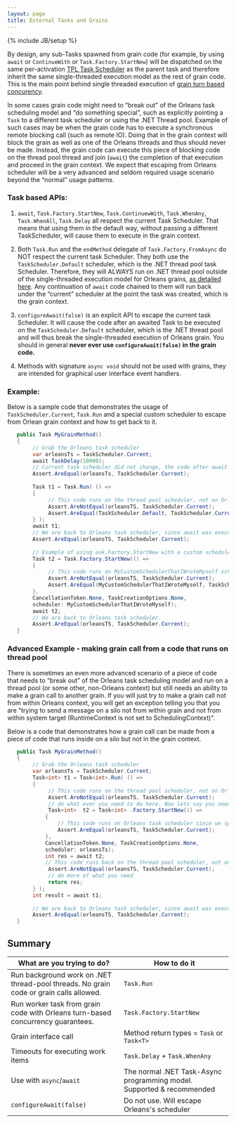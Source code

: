 ```yaml
---
layout: page
title: External Tasks and Grains
---
```

{% include JB/setup %}

By design, any sub-Tasks spawned from grain code (for example, by using `await` or `ContinueWith` or `Task.Factory.StartNew`) will be dispatched on the same per-activation [TPL Task Scheduler](https://msdn.microsoft.com/en-us/library/dd997402(v=vs.110).aspx) as the parent task and therefore inherit the same single-threaded execution model as the rest of grain code. This is the main point behind single threaded execution of [grain turn based concurency](http://dotnet.github.io/orleans/Step-by-step-Tutorials/Concurrency).

In some cases grain code might need to “break out” of the Orleans task scheduling model and “do something special”, such as explicitly pointing a `Task` to a different task scheduler or using the .NET Thread pool. Example of such cases may be when the grain code has to execute a synchronous remote blocking call (such as remote IO). Doing that in the grain context will block the grain as well as one of the Orleans threads and thus should never be made. Instead, the grain code can execute this piece of blocking code on the thread pool thread and join (`await`) the completion of that execution and proceed in the grain context. We expect that escaping from Orleans scheduler will be a very advanced and seldom required usage scenario beyond the “normal” usage patterns.

### Task based APIs:

1) `await`, `Task.Factory.StartNew`, `Task.ContinuewWith`, `Task.WhenAny`, `Task.WhenAll`, `Task.Delay` all respect the current Task Scheduler. That means that using them in the default way, without passing a different TaskScheduler, will cause them to execute in the grain context.

2) Both `Task.Run` and the `endMethod` delegate of `Task.Factory.FromAsync` do NOT respect the current task Scheduler. They both use the `TaskScheduler.Default` scheduler, which is the .NET thread pool task Scheduler. Therefore, they will ALWAYS run on .NET thread pool outside of the single-threaded execution model for Orleans grains, [as detailed here](http://blogs.msdn.com/b/pfxteam/archive/2011/10/24/10229468.aspx). Any continuation of `await` code chained to them will run back under the “current” scheduler at the point the task was created, which is the grain context. 

3) `configureAwait(false)` is an explicit API to escape the current task Scheduler. It will cause the code after an awaited Task to be executed on the `TaskScheduler.Default` scheduler, which is the .NET thread pool and will thus break the single-threaded execution of Orleans grain. You should in general **never ever use `configureAwait(false)` in the grain code.**

4) Methods with signature `async void` should not be used with grains, they are intended for graphical user interface event handlers.

### Example:

Below is a sample code that demonstrates the usage of `TaskScheduler.Current`, `Task.Run` and a special custom scheduler to escape from Orlean grain context and how to get back to it.

``` csharp
   public Task MyGrainMethod()
   {
        // Grab the Orleans task scheduler
        var orleansTs = TaskScheduler.Current; 
        await TaskDelay(10000);
        // Current task scheduler did not change, the code after await is still running in the same task scheduler.
        Assert.AreEqual(orleansTs, TaskScheduler.Current); 
        
        Task t1 = Task.Run( () => 
        { 
             // This code runs on the thread pool scheduler, not on Orleans task scheduler
             Assert.AreNotEqual(orleansTS, TaskScheduler.Current);
             Assert.AreEqual(TaskScheduler.Default, TaskScheduler.Current); 
        } );
        await t1;
        // We are back to Orleans task scheduler, since await was executed in Orleans task scheduler context we are now back to that context.
        Assert.AreEqual(orleansTS, TaskScheduler.Current); 
        
        // Example of using ask.Factory.StartNew with a custom scheduler to escape Orleans scheduler
        Task t2 = Task.Factory.StartNew(() =>
        {
             // This code runs on MyCustomSchedulerThatIWroteMyself scheduler, not on Orleans task scheduler
             Assert.AreNotEqual(orleansTS, TaskScheduler.Current);
             Assert.AreEqual(MyCustomSchedulerThatIWroteMyself, TaskScheduler.Current); 
        },
        CancellationToken.None, TaskCreationOptions.None,
        scheduler: MyCustomSchedulerThatIWroteMyself);
        await t2;
        // We are back to Orleans task scheduler.
        Assert.AreEqual(orleansTS, TaskScheduler.Current); 
   }
```

### Advanced Example - making grain call from a code that runs on thread pool

There is sometimes an even more advanced scenario of a piece of code that needs to “break out” of the Orleans task scheduling model and run on a thread pool (or some other, non-Orleans context) but still needs an ability to make a grain call to another grain. If you will just try to make a grain call not from within Orleans context, you will get an exception telling you that you are "trying to send a message on a silo not from within grain and not from within system target (RuntimeContext is not set to SchedulingContext)". 

Below is a code that demonstrates how a grain call can be made from a piece of code that runs inside on a silo but not in the grain context.

``` csharp
   public Task MyGrainMethod()
   {
        // Grab the Orleans task scheduler
        var orleansTs = TaskScheduler.Current; 
        Task<int> t1 = Task<int>.Run( () => 
        { 
             // This code runs on the thread pool scheduler, not on Orleans task scheduler
             Assert.AreNotEqual(orleansTS, TaskScheduler.Current);
             // do what ever you need to do here. Now lets say you need to make a grain call.
             Task<int>  t2 = Task<int> .Factory.StartNew(() =>
            {
                // This code runs on Orleans task scheduler since we specified scheduler: orleansTs.
                Assert.AreEqual(orleansTS, TaskScheduler.Current);
            },
            CancellationToken.None, TaskCreationOptions.None,
            scheduler: orleansTs);
            int res = await t2;
            // This code runs back on the thread pool scheduler, not on Orleans task scheduler
             Assert.AreNotEqual(orleansTS, TaskScheduler.Current);
             // do more of what you need
             return res;
        } );
        int result = await t1;
        
        // We are back to Orleans task scheduler, since await was executed in Orleans task scheduler context we are now back to that context.
        Assert.AreEqual(orleansTS, TaskScheduler.Current); 
   }
```

## Summary

What are you trying to do?   | How to do it 
------------- | -------------
Run background work on .NET thread-pool threads. No grain code or grain calls allowed.  |  `Task.Run`
Run worker task from grain code with Orleans turn-based concurrency guarantees. | `Task.Factory.StartNew`  
Grain interface call | Method return types = `Task` or `Task<T>` 
Timeouts for executing work items  | `Task.Delay` + `Task.WhenAny` 
Use with `async`/`await` | The normal .NET Task-Async programming model. Supported & recommended  
 `configureAwait(false)` | Do not use. Will escape Orleans's scheduler
